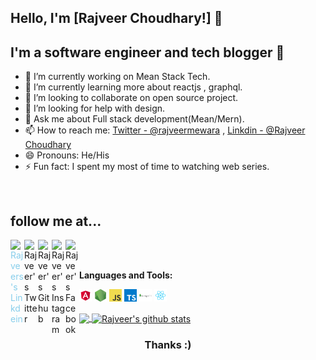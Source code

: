 ## Hello, I'm [Rajveer Choudhary!] 👋

## I'm a software engineer and tech blogger 👋


- 🔭 I’m currently working on Mean Stack Tech.
- 🌱 I’m currently learning more about reactjs , graphql.
- 👯 I’m looking to collaborate on open source project.
- 🤔 I’m looking for help with design.
- 💬 Ask me about Full stack development(Mean/Mern).
- 📫 How to reach me: [Twitter - @rajveermewara](https://twitter.com/rajveermewara) , [Linkdin - @Rajveer Choudhary](https://youtube.com/mtechviral)
- 😄 Pronouns: He/His
- ⚡ Fun fact: I spent my most of time to watching web series.
<br/>

## follow me at...
<a href="https://www.linkedin.com/in/rajveer-choudhary-287706178/">
  <img style="color:skyblue" align="left" alt="Rajveers's Linkdein" width="22px" src="https://cdn.jsdelivr.net/npm/simple-icons@v3/icons/linkedin.svg" />
</a>

<a href="https://twitter.com/rajveermewara">
  <img align="left" alt="Rajveer's Twitter" width="22px" src="https://cdn.jsdelivr.net/npm/simple-icons@v3/icons/twitter.svg" />
</a>

<a href="https://github.com/veerraj">
  <img align="left" alt="Rajveer's Github" width="22px" src="https://cdn.jsdelivr.net/npm/simple-icons@v3/icons/github.svg" />
</a>

<a href="https://instagram.com/_rajveer_mewara/">
  <img align="left" alt="Rajveer's Instagram" width="22px" src="https://cdn.jsdelivr.net/npm/simple-icons@v3/icons/instagram.svg" />
</a>
<a href="https://www.facebook.com/veer.choudhary.12720/">
  <img align="left" alt="Rajveer's Facebook" width="22px" src="https://cdn.jsdelivr.net/npm/simple-icons@v3/icons/facebook.svg" />
</a>
<br/>
<br/>







**Languages and Tools:**  

<code><img height="20" src="https://raw.githubusercontent.com/github/explore/80688e429a7d4ef2fca1e82350fe8e3517d3494d/topics/angular/angular.png"></code>
<code><img height="20" src="https://raw.githubusercontent.com/github/explore/80688e429a7d4ef2fca1e82350fe8e3517d3494d/topics/nodejs/nodejs.png"></code>
<code><img height="20" src="https://raw.githubusercontent.com/github/explore/80688e429a7d4ef2fca1e82350fe8e3517d3494d/topics/javascript/javascript.png"></code>
<code><img height="20" src="https://raw.githubusercontent.com/github/explore/80688e429a7d4ef2fca1e82350fe8e3517d3494d/topics/typescript/typescript.png"></code>
<code><img height="20" src="https://raw.githubusercontent.com/github/explore/80688e429a7d4ef2fca1e82350fe8e3517d3494d/topics/mongodb/mongodb.png"></code>
<code><img height="20" src="https://raw.githubusercontent.com/github/explore/80688e429a7d4ef2fca1e82350fe8e3517d3494d/topics/react/react.png"></code>    

<a href="https://github.com/veerraj">
  <img align="center" src="https://github-readme-stats.vercel.app/api/top-langs/?username=veerraj&theme=light&hide_langs_below=1" />
</a>
<a href="https://github.com/veerraj">
 <img align="center" src="https://github-readme-stats.vercel.app/api?username=veerraj&show_icons=true&theme=light&line_height=27" alt="Rajveer's github stats"/>
</a>


<div align="center">

### Thanks :) 

</div>
